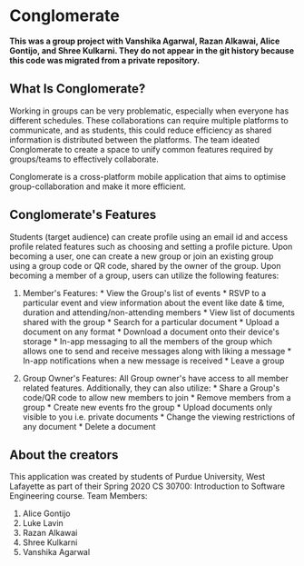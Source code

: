 # Conglomerate

**This was a group project with Vanshika Agarwal, Razan Alkawai, Alice Gontijo, and Shree Kulkarni. They do not appear in the git history because this code was migrated from a private repository.**

## What Is Conglomerate? ##
Working in groups can be very problematic, especially when everyone has different schedules. These collaborations can require multiple platforms to communicate, and as students, this could reduce efficiency as shared information is distributed between the platforms.
The team ideated Conglomerate to create a space to unify common features required by groups/teams to effectively collaborate.

Conglomerate is a cross-platform mobile application that aims to optimise group-collaboration and make it more efficient.

## Conglomerate's Features ##
Students (target audience) can create profile using an email id and access profile related features such as choosing and setting a profile picture.
Upon becoming a user, one can create a new group or join an existing group using a group code or QR code, shared by the owner of the group. Upon becoming a member of a group, users can utilize the following features:
  1. Member's Features:
    * View the Group's list of events
    * RSVP to a particular event and view information about the event like date & time, duration and attending/non-attending members
    * View list of documents shared with the group
    * Search for a particular document
    * Upload a document on any format
    * Download a document onto their device's storage
    * In-app messaging to all the members of the group which allows one to send and receive messages along with liking a message
    * In-app notifications when a new message is received
    * Leave a group
    
  2. Group Owner's Features:
     All Group owner's have access to all member related features. Additionally, they can also utilize:
    * Share a Group's code/QR code to allow new members to join
    * Remove members from a group
    * Create new events fro the group
    * Upload documents only visible to you i.e. private documents
    * Change the viewing restrictions of any document
    * Delete a document
    

## About the creators ##
This application was created by students of Purdue University, West Lafayette as part of their Spring 2020 CS 30700: Introduction to Software Engineering course.
Team Members:
  1. Alice Gontijo
  2. Luke Lavin
  3. Razan Alkawai
  4. Shree Kulkarni
  5. Vanshika Agarwal
  
